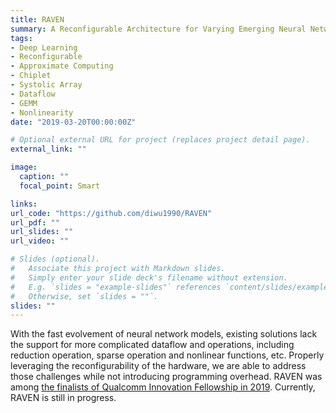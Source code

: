 ```yaml
---
title: RAVEN
summary: A Reconfigurable Architecture for Varying Emerging Neural Networks.
tags:
- Deep Learning
- Reconfigurable
- Approximate Computing
- Chiplet
- Systolic Array
- Dataflow
- GEMM
- Nonlinearity
date: "2019-03-20T00:00:00Z"

# Optional external URL for project (replaces project detail page).
external_link: ""

image:
  caption: ""
  focal_point: Smart

links:
url_code: "https://github.com/diwu1990/RAVEN"
url_pdf: ""
url_slides: ""
url_video: ""

# Slides (optional).
#   Associate this project with Markdown slides.
#   Simply enter your slide deck's filename without extension.
#   E.g. `slides = "example-slides"` references `content/slides/example-slides.md`.
#   Otherwise, set `slides = ""`.
slides: ""
---
```


With the fast evolvement of neural network models, existing solutions lack the support for more complicated dataflow and operations, including reduction operation, sparse operation and nonlinear functions, etc. Properly leveraging the reconfigurability of the hardware, we are able to address those challenges while not introducing programming overhead.
RAVEN was among [the finalists of Qualcomm Innovation Fellowship in 2019](https://www.qualcomm.com/invention/research/university-relations/innovation-fellowship/finalists). Currently, RAVEN is still in progress.
